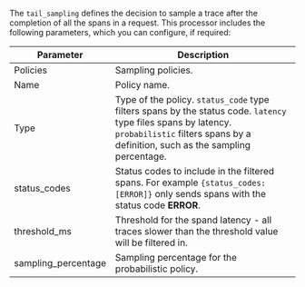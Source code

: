 The `tail_sampling` defines the decision to sample a trace after the completion of all the spans in a request. This processor includes the following parameters, which you can configure, if required:

| Parameter | Description |
|---|---|
| Policies  | Sampling policies. |
| Name | Policy name. |
| Type | Type of the policy. `status_code` type filters spans by the status code. `latency` type files spans by latency. `probabilistic` filters spans by a definition, such as the sampling percentage. |
| status_codes | Status codes to include in the filtered spans. For example `{status_codes: [ERROR]}` only sends spans with the status code **ERROR**. |
| threshold_ms | Threshold for the spand latency - all traces slower than the threshold value will be filtered in. |
| sampling_percentage | Sampling percentage for the probabilistic policy. |